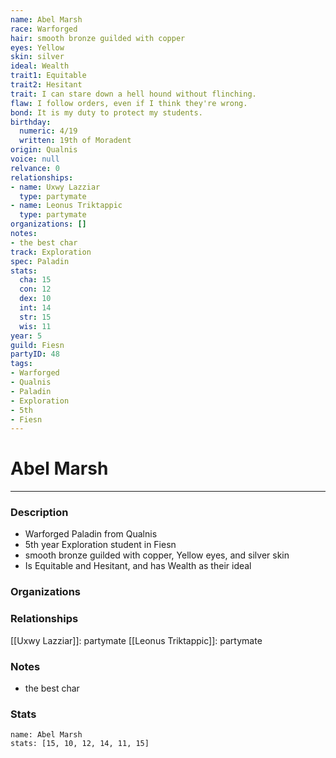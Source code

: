```yaml
---
name: Abel Marsh
race: Warforged
hair: smooth bronze guilded with copper
eyes: Yellow
skin: silver
ideal: Wealth
trait1: Equitable
trait2: Hesitant
trait: I can stare down a hell hound without flinching.
flaw: I follow orders, even if I think they're wrong.
bond: It is my duty to protect my students.
birthday:
  numeric: 4/19
  written: 19th of Moradent
origin: Qualnis
voice: null
relvance: 0
relationships:
- name: Uxwy Lazziar
  type: partymate
- name: Leonus Triktappic
  type: partymate
organizations: []
notes:
- the best char
track: Exploration
spec: Paladin
stats:
  cha: 15
  con: 12
  dex: 10
  int: 14
  str: 15
  wis: 11
year: 5
guild: Fiesn
partyID: 48
tags:
- Warforged
- Qualnis
- Paladin
- Exploration
- 5th
- Fiesn
---
```

# Abel Marsh
---
### Description
- Warforged Paladin from Qualnis
- 5th year Exploration student in Fiesn
- smooth bronze guilded with copper, Yellow eyes, and silver skin
- Is Equitable and Hesitant, and has Wealth as their ideal

### Organizations

### Relationships
[[Uxwy Lazziar]]: partymate
[[Leonus Triktappic]]: partymate

### Notes
- the best char

### Stats
```statblock
name: Abel Marsh
stats: [15, 10, 12, 14, 11, 15]
```
